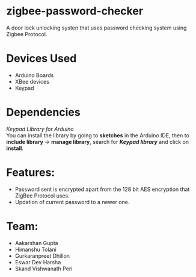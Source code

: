# zigbee-password-checker
A door lock unlocking systen that uses password checking system using Zigbee Protocol.

# Devices Used
  * Arduino Boards
  * XBee devices
  * Keypad

# Dependencies
  *Keypad Library for Arduino* <br>
  You can install the library by going to **sketches** in the Arduino IDE, then to **include library** -> **manage library**,
  search for *__Keypad library__* and click on **install**.
  
# Features:
  * Password sent is encrypted apart from the 128 bit AES encryption that ZigBee Protocol uses.
  * Updation of current password to a newer one.

# Team:
  * Aakarshan Gupta
  * Himanshu Tolani
  * Gurkaranpreet Dhillon
  * Eswar Dev Harsha
  * Skand Vishwanath Peri
  


